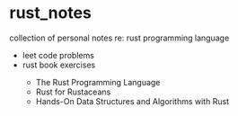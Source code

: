 # rust_notes
collection of personal notes re: rust programming language
<ul>
    <li>leet code problems</li>
    <li>rust book exercises</li>
    <ul>
        <li>The Rust Programming Language</li>
        <li>Rust for Rustaceans</li>
        <li>Hands-On Data Structures and Algorithms with Rust</li>
    </ul>
</ul>
